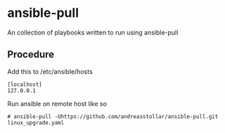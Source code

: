 # ansible-pull
An collection of playbooks written to run using ansible-pull

## Procedure
Add this to /etc/ansible/hosts

```
[localhost]
127.0.0.1
```

Run ansible on remote host like so

```
# ansible-pull -Uhttps://github.com/andreasstollar/ansible-pull.git linux_upgrade.yaml
```

